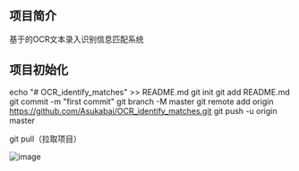 ## 项目简介

基于的OCR文本录入识别信息匹配系统


## 项目初始化

echo "# OCR_identify_matches" >> README.md
git init
git add README.md
git commit -m "first commit"
git branch -M master
git remote add origin https://github.com/Asukabai/OCR_identify_matches.git
git push -u origin master

git pull（拉取项目）

![image](https://github.com/user-attachments/assets/bee5833f-d8e5-42ad-bd20-bc67b3686d86)

